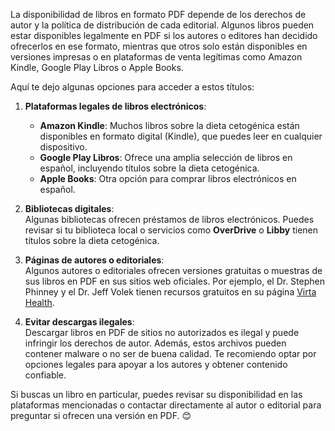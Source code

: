 La disponibilidad de libros en formato PDF depende de los derechos de autor y la política de distribución de cada editorial. Algunos libros pueden estar disponibles legalmente en PDF si los autores o editores han decidido ofrecerlos en ese formato, mientras que otros solo están disponibles en versiones impresas o en plataformas de venta legítimas como Amazon Kindle, Google Play Libros o Apple Books.

Aquí te dejo algunas opciones para acceder a estos títulos:

1. **Plataformas legales de libros electrónicos**:  
   - **Amazon Kindle**: Muchos libros sobre la dieta cetogénica están disponibles en formato digital (Kindle), que puedes leer en cualquier dispositivo.  
   - **Google Play Libros**: Ofrece una amplia selección de libros en español, incluyendo títulos sobre la dieta cetogénica.  
   - **Apple Books**: Otra opción para comprar libros electrónicos en español.

2. **Bibliotecas digitales**:  
   Algunas bibliotecas ofrecen préstamos de libros electrónicos. Puedes revisar si tu biblioteca local o servicios como **OverDrive** o **Libby** tienen títulos sobre la dieta cetogénica.

3. **Páginas de autores o editoriales**:  
   Algunos autores o editoriales ofrecen versiones gratuitas o muestras de sus libros en PDF en sus sitios web oficiales. Por ejemplo, el Dr. Stephen Phinney y el Dr. Jeff Volek tienen recursos gratuitos en su página [Virta Health](https://www.virtahealth.com/).

4. **Evitar descargas ilegales**:  
   Descargar libros en PDF de sitios no autorizados es ilegal y puede infringir los derechos de autor. Además, estos archivos pueden contener malware o no ser de buena calidad. Te recomiendo optar por opciones legales para apoyar a los autores y obtener contenido confiable.

Si buscas un libro en particular, puedes revisar su disponibilidad en las plataformas mencionadas o contactar directamente al autor o editorial para preguntar si ofrecen una versión en PDF. 😊